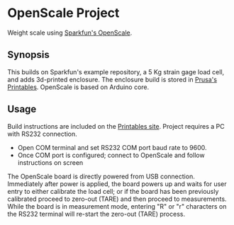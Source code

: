# OpenScale Project
Weight scale using [Sparkfun's OpenScale](https://www.sparkfun.com/products/13261).

## Synopsis
This builds on Sparkfun's example repository, a 5 Kg strain gage load cell, and adds 3d-printed enclosure. The enclosure build is stored in [Prusa's Printables](https://www.printables.com/model/677114-enclosure-for-sparkfuns-openscale-and-1kg-20kg-str). OpenScale is based on Arduino core.

## Usage
Build instructions are included on the [Printables site](https://www.printables.com/model/677114-enclosure-for-sparkfuns-openscale-and-1kg-20kg-str).
Project requires a PC with RS232 connection. 
- Open COM terminal and set RS232 COM port baud rate to 9600.
- Once COM port is configured; connect to OpenScale and follow instructions on screen  

The OpenScale board is directly powered from USB connection. Immediately after power is applied, the board powers up and waits for user entry to either calibrate the load cell; or if the board has been previously calibrated proceed to zero-out (TARE) and then proceed to measurements. While the board is in measurement mode, entering "R" or "r" characters on the RS232 terminal will re-start the zero-out (TARE) process. 
